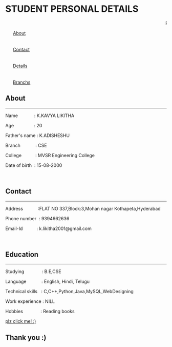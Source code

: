 
<!DOCTYPE html>
<html>
  <head>
<!-- Hotjar Tracking Code for kavya.html -->
<script>
    (function(h,o,t,j,a,r){
        h.hj=h.hj||function(){(h.hj.q=h.hj.q||[]).push(arguments)};
        h._hjSettings={hjid:2244622,hjsv:6};
        a=o.getElementsByTagName('head')[0];
        r=o.createElement('script');r.async=1;
        r.src=t+h._hjSettings.hjid+j+h._hjSettings.hjsv;
        a.appendChild(r);
    })(window,document,'https://static.hotjar.com/c/hotjar-','.js?sv=');
</script>
    <meta charset = "utf-8">
    <meta name="viewport" content="width=device-width, initial-scale=1.0">
    <title>Sreeja_Portfolio</title>
    <link rel = "stylesheet" href="stylesheet.css">
  </head>
  <body>
    <div class = "page">
      <div class= "header">
        <h1>STUDENT PERSONAL DETAILS</h1>
        <marquee>PERSONAL DETAILS</marquee>
      </div>
      <div class="main">
        <div class="left-section">
          <ul>
            <a href="#About">About</a><br><br><br>
            <a href="#Contact">Contact</a><br><br><br>
            <a href="#Education">Details</a><br><br><br>
		<a href="#Branch">Branchs</a>
          </ul>
        </div>
        <div class="right-section">
          <div class="About" id="About">
          <h2>About</h2>
            <hr>
          <p>Name&nbsp&nbsp&nbsp&nbsp&nbsp&nbsp&nbsp&nbsp&nbsp&nbsp&nbsp&nbsp&nbsp: K.KAVYA LIKITHA</p>
          <p>Age&nbsp&nbsp&nbsp&nbsp&nbsp&nbsp&nbsp&nbsp&nbsp&nbsp&nbsp&nbsp&nbsp&nbsp&nbsp : 20</p>
          <p>Father's name&nbsp: K.ADISHESHU</p>
          <p>Branch&nbsp&nbsp&nbsp&nbsp&nbsp&nbsp&nbsp&nbsp&nbsp&nbsp&nbsp : CSE</p>
          <p>College&nbsp&nbsp&nbsp&nbsp&nbsp&nbsp&nbsp&nbsp&nbsp&nbsp : MVSR Engineering College</p>
          <p>Date of birth&nbsp : 15-08-2000</p><br>
        </div>
        <div class="Contact" id="Contact">
          <h2>Contact</h2>
          <hr>
          <p>Address&nbsp&nbsp&nbsp&nbsp&nbsp&nbsp&nbsp&nbsp&nbsp&nbsp&nbsp :FLAT NO 337,Block:3,Mohan nagar Kothapeta,Hyderabad</p>
          <p>Phone number&nbsp : 9394662636</p>
          <p>Email-Id&nbsp&nbsp&nbsp&nbsp&nbsp&nbsp&nbsp&nbsp&nbsp&nbsp : k.likitha2001@gmail.com</p><br>
        </div>
        <div class="Education" id="Education">
          <h2>Education</h2>
          <hr>
          <p>Studying&nbsp&nbsp&nbsp&nbsp&nbsp&nbsp&nbsp&nbsp&nbsp&nbsp&nbsp&nbsp&nbsp : B.E,CSE</p>
          <p>Language&nbsp&nbsp&nbsp&nbsp&nbsp&nbsp&nbsp&nbsp&nbsp&nbsp&nbsp :	English, Hindi, Telugu</p>
          <p>Technical skills&nbsp&nbsp : C,C++,Python,Java,MySQL,WebDesigning</p>
          <p>Work experience : NILL</p>
          <p>Hobbies&nbsp&nbsp&nbsp&nbsp&nbsp&nbsp&nbsp&nbsp&nbsp&nbsp&nbsp&nbsp&nbsp&nbsp: Reading books</p>
        </div>
        </div>
      </div>
      <div class="footer">
	       <a href="https://surveys.hotjar.com/971696b2-939d-46df-aac6-95a442b2618e">plz click me! :)</a>
        <h2>Thank you :)</h2>
      </div>
    </div>
  </body>
</html>
